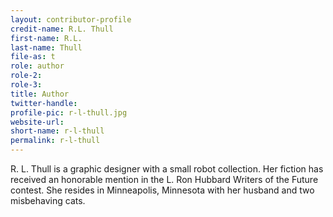 ```yaml
---
layout: contributor-profile
credit-name: R.L. Thull
first-name: R.L.
last-name: Thull
file-as: t
role: author
role-2:
role-3:
title: Author
twitter-handle:
profile-pic: r-l-thull.jpg
website-url:
short-name: r-l-thull
permalink: r-l-thull
---
```

R. L. Thull is a graphic designer with a small robot collection. Her fiction has received an honorable mention in the L. Ron Hubbard Writers of the Future contest. She resides in Minneapolis, Minnesota with her husband and two misbehaving cats.
